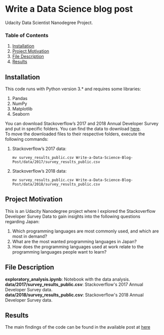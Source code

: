 # Write a Data Science blog post
Udacity Data Scientist Nanodegree Project.

### Table of Contents

1. [Installation](#installation)
2. [Project Motivation](#motivation)
3. [File Description](#files)
4. [Results](#results)

## Installation <a name="installation"></a>

This code runs with Python version 3.* and requires some libraries: </br>
1. Pandas
2. NumPy
3. Matplotlib
4. Seaborn

You can download Stackoverflow’s 2017 and 2018 Annual Developer Survey and put in specific folders. You can find the data to download [here](https://insights.stackoverflow.com/survey). </br>
To move the downloaded files to their respective folders, execute the following commands:</br>

1. Stackoverflow’s 2017 data:
   ```
   mv survey_results_public.csv Write-a-Data-Science-Blog-Post/data/2017/survey_results_public.csv
   ```

2. Stackoverflow’s 2018 data:
   ```
   mv survey_results_public.csv Write-a-Data-Science-Blog-Post/data/2018/survey_results_public.csv
   ```

## Project Motivation <a name="motivation"></a>

This is an Udacity Nanodegree project where I explored the Stackoverflow Developer Survey Data to gain insights into the following questions regarding Japan:
1. Which programming languages are most commonly used, and which are most in demand?
2. What are the most wanted programming languages in Japan?
3. How does the programming languages used at work relate to the programming languages people want to learn?

## File Description <a name="files"></a>

**exploratory_analysis.ipynb**: Notebook with the data analysis. </br>
**data/2017/survey_results_public.csv**: Stackoverflow's 2017 Annual Developer Survey data. </br>
**data/2018/survey_results_public.csv**: Stackoverflow's 2018 Annual Developer Survey data. </br>

## Results <a name="results"></a>
The main findings of the code can be found in the available post at [here](https://medium.com/@heou8993/what-are-the-most-common-programming-languages-used-in-japan-489f89c6b6fa)
